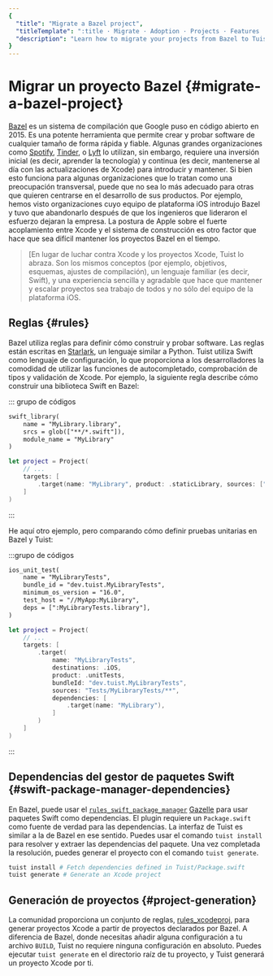 ```yaml
---
{
  "title": "Migrate a Bazel project",
  "titleTemplate": ":title · Migrate · Adoption · Projects · Features · Guides · Tuist",
  "description": "Learn how to migrate your projects from Bazel to Tuist."
}
---
```

# Migrar un proyecto Bazel {#migrate-a-bazel-project}

[Bazel](https://bazel.build) es un sistema de compilación que Google puso en
código abierto en 2015. Es una potente herramienta que permite crear y probar
software de cualquier tamaño de forma rápida y fiable. Algunas grandes
organizaciones como
[Spotify](https://engineering.atspotify.com/2023/10/switching-build-systems-seamlessly/),
[Tinder](https://medium.com/tinder/bazel-hermetic-toolchain-and-tooling-migration-c244dc0d3ae),
o [Lyft](https://semaphoreci.com/blog/keith-smiley-bazel) lo utilizan, sin
embargo, requiere una inversión inicial (es decir, aprender la tecnología) y
continua (es decir, mantenerse al día con las actualizaciones de Xcode) para
introducir y mantener. Si bien esto funciona para algunas organizaciones que lo
tratan como una preocupación transversal, puede que no sea lo más adecuado para
otras que quieren centrarse en el desarrollo de sus productos. Por ejemplo,
hemos visto organizaciones cuyo equipo de plataforma iOS introdujo Bazel y tuvo
que abandonarlo después de que los ingenieros que lideraron el esfuerzo dejaran
la empresa. La postura de Apple sobre el fuerte acoplamiento entre Xcode y el
sistema de construcción es otro factor que hace que sea difícil mantener los
proyectos Bazel en el tiempo.

> [En lugar de luchar contra Xcode y los proyectos Xcode, Tuist lo abraza. Son
> los mismos conceptos (por ejemplo, objetivos, esquemas, ajustes de
> compilación), un lenguaje familiar (es decir, Swift), y una experiencia
> sencilla y agradable que hace que mantener y escalar proyectos sea trabajo de
> todos y no sólo del equipo de la plataforma iOS.

## Reglas {#rules}

Bazel utiliza reglas para definir cómo construir y probar software. Las reglas
están escritas en [Starlark](https://github.com/bazelbuild/starlark), un
lenguaje similar a Python. Tuist utiliza Swift como lenguaje de configuración,
lo que proporciona a los desarrolladores la comodidad de utilizar las funciones
de autocompletado, comprobación de tipos y validación de Xcode. Por ejemplo, la
siguiente regla describe cómo construir una biblioteca Swift en Bazel:

::: grupo de códigos
```txt [BUILD (Bazel)]
swift_library(
    name = "MyLibrary.library",
    srcs = glob(["**/*.swift"]),
    module_name = "MyLibrary"
)
```

```swift [Project.swift (Tuist)]
let project = Project(
    // ...
    targets: [
        .target(name: "MyLibrary", product: .staticLibrary, sources: ["**/*.swift"])
    ]
)
```
:::

He aquí otro ejemplo, pero comparando cómo definir pruebas unitarias en Bazel y
Tuist:

:::grupo de códigos
```txt [BUILD (Bazel)]
ios_unit_test(
    name = "MyLibraryTests",
    bundle_id = "dev.tuist.MyLibraryTests",
    minimum_os_version = "16.0",
    test_host = "//MyApp:MyLibrary",
    deps = [":MyLibraryTests.library"],
)

```
```swift [Project.swift (Tuist)]
let project = Project(
    // ...
    targets: [
        .target(
            name: "MyLibraryTests",
            destinations: .iOS,
            product: .unitTests,
            bundleId: "dev.tuist.MyLibraryTests",
            sources: "Tests/MyLibraryTests/**",
            dependencies: [
                .target(name: "MyLibrary"),
            ]
        )
    ]
)
```
:::


## Dependencias del gestor de paquetes Swift {#swift-package-manager-dependencies}

En Bazel, puede usar el
[`rules_swift_package_manager`](https://github.com/cgrindel/rules_swift_package_manager)
[Gazelle](https://github.com/bazelbuild/bazel-gazelle/blob/master/extend.md)
para usar paquetes Swift como dependencias. El plugin requiere un
`Package.swift` como fuente de verdad para las dependencias. La interfaz de
Tuist es similar a la de Bazel en ese sentido. Puedes usar el comando `tuist
install` para resolver y extraer las dependencias del paquete. Una vez
completada la resolución, puedes generar el proyecto con el comando `tuist
generate`.

```bash
tuist install # Fetch dependencies defined in Tuist/Package.swift
tuist generate # Generate an Xcode project
```

## Generación de proyectos {#project-generation}

La comunidad proporciona un conjunto de reglas,
[rules_xcodeproj](https://github.com/MobileNativeFoundation/rules_xcodeproj),
para generar proyectos Xcode a partir de proyectos declarados por Bazel. A
diferencia de Bazel, donde necesitas añadir alguna configuración a tu archivo
`BUILD`, Tuist no requiere ninguna configuración en absoluto. Puedes ejecutar
`tuist generate` en el directorio raíz de tu proyecto, y Tuist generará un
proyecto Xcode por ti.
